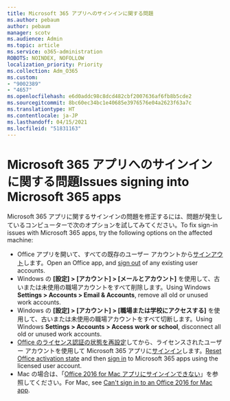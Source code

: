 ```yaml
---
title: Microsoft 365 アプリへのサインインに関する問題
ms.author: pebaum
author: pebaum
manager: scotv
ms.audience: Admin
ms.topic: article
ms.service: o365-administration
ROBOTS: NOINDEX, NOFOLLOW
localization_priority: Priority
ms.collection: Adm_O365
ms.custom:
- "9002389"
- "4657"
ms.openlocfilehash: e6d0addc98c8dcd482cbf2007636af6fb8b5cde2
ms.sourcegitcommit: 8bc60ec34bc1e40685e3976576e04a2623f63a7c
ms.translationtype: HT
ms.contentlocale: ja-JP
ms.lasthandoff: 04/15/2021
ms.locfileid: "51831163"
---
```

# <a name="issues-signing-into-microsoft-365-apps"></a><span data-ttu-id="0196f-102">Microsoft 365 アプリへのサインインに関する問題</span><span class="sxs-lookup"><span data-stu-id="0196f-102">Issues signing into Microsoft 365 apps</span></span>

<span data-ttu-id="0196f-103">Microsoft 365 アプリに関するサインインの問題を修正するには、問題が発生しているコンピューターで次のオプションを試してみてください。</span><span class="sxs-lookup"><span data-stu-id="0196f-103">To fix sign-in issues with Microsoft 365 apps, try the following options on the affected machine:</span></span>

- <span data-ttu-id="0196f-104">Office アプリを開いて、すべての既存のユーザー アカウントから[サインアウト](https://go.microsoft.com/fwlink/?linkid=2114082)します。</span><span class="sxs-lookup"><span data-stu-id="0196f-104">Open an Office app, and [sign out](https://go.microsoft.com/fwlink/?linkid=2114082) of any existing user accounts.</span></span>
- <span data-ttu-id="0196f-105">Windows の **[設定] > [アカウント] > [メールとアカウント]** を使用して、古いまたは未使用の職場アカウントをすべて削除します。</span><span class="sxs-lookup"><span data-stu-id="0196f-105">Using Windows **Settings > Accounts > Email & Accounts**, remove all old or unused work accounts.</span></span>
- <span data-ttu-id="0196f-106">Windows の **[設定] > [アカウント] > [職場または学校にアクセスする]** を使用して、古いまたは未使用の職場アカウントをすべて切断します。</span><span class="sxs-lookup"><span data-stu-id="0196f-106">Using Windows **Settings > Accounts > Access work or school**, disconnect all old or unused work accounts.</span></span>
- <span data-ttu-id="0196f-107">[Office のライセンス認証の状態を再設定](https://docs.microsoft.com/office365/troubleshoot/activation/reset-office-365-proplus-activation-state)してから、ライセンスされたユーザー アカウントを使用して Microsoft 365 アプリに[サインイン](https://support.office.com/article/sign-in-to-office-b9582171-fd1f-4284-9846-bdd72bb28426)します。</span><span class="sxs-lookup"><span data-stu-id="0196f-107">[Reset Office activation state](https://docs.microsoft.com/office365/troubleshoot/activation/reset-office-365-proplus-activation-state) and then [sign in](https://support.office.com/article/sign-in-to-office-b9582171-fd1f-4284-9846-bdd72bb28426) to Microsoft 365 apps using the licensed user account.</span></span>
- <span data-ttu-id="0196f-108">Mac の場合は、「[Office 2016 for Mac アプリにサインインできない](https://docs.microsoft.com/office365/troubleshoot/authentication/sign-in-to-office-2016-for-mac-fail)」を参照してください。</span><span class="sxs-lookup"><span data-stu-id="0196f-108">For Mac, see [Can't sign in to an Office 2016 for Mac app](https://docs.microsoft.com/office365/troubleshoot/authentication/sign-in-to-office-2016-for-mac-fail).</span></span>
